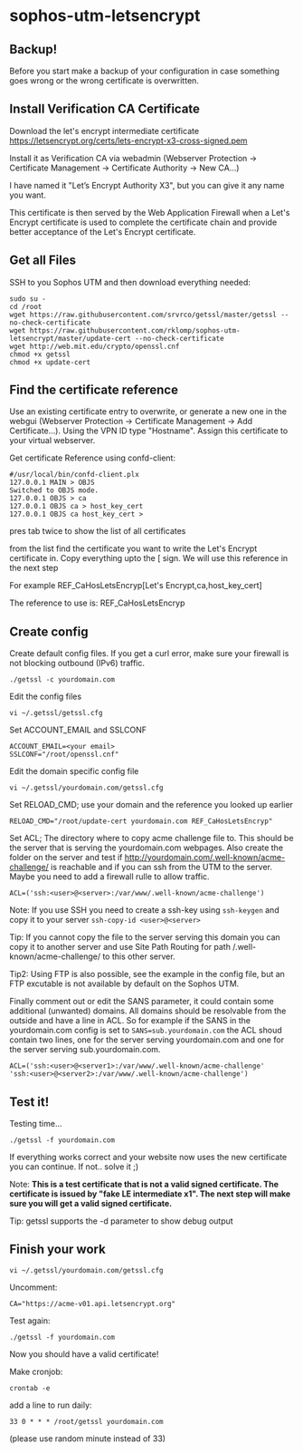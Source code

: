 # sophos-utm-letsencrypt

## Backup!
Before you start make a backup of your configuration in case something goes wrong or the wrong certificate is overwritten.

## Install Verification CA Certificate

Download the let's encrypt intermediate certificate
https://letsencrypt.org/certs/lets-encrypt-x3-cross-signed.pem

Install it as Verification CA via webadmin (Webserver Protection -> Certificate Management -> Certificate Authority -> New CA...)

I have named it "Let’s Encrypt Authority X3", but you can give it any name you want.

This certificate is then served by the Web Application Firewall when a Let's Encrypt certificate is used to complete the certificate chain and provide better acceptance of the Let's Encrypt certificate.


## Get all Files

SSH to you Sophos UTM and then download everything needed:

```
sudo su -
cd /root
wget https://raw.githubusercontent.com/srvrco/getssl/master/getssl --no-check-certificate
wget https://raw.githubusercontent.com/rklomp/sophos-utm-letsencrypt/master/update-cert --no-check-certificate
wget http://web.mit.edu/crypto/openssl.cnf
chmod +x getssl
chmod +x update-cert
```

## Find the certificate reference

Use an existing certificate entry to overwrite, or generate a new one in the webgui (Webserver Protection -> Certificate Management -> Add Certificate...). Using the VPN ID type "Hostname". Assign this certificate to your virtual webserver.

Get certificate Reference using confd-client:

```
#/usr/local/bin/confd-client.plx
127.0.0.1 MAIN > OBJS
Switched to OBJS mode.
127.0.0.1 OBJS > ca
127.0.0.1 OBJS ca > host_key_cert
127.0.0.1 OBJS ca host_key_cert >
```

pres tab twice to show the list of all certificates

from the list find the certificate you want to write the Let's Encrypt certificate in.
Copy everything upto the [ sign. We will use this reference in the next step

For example
REF_CaHosLetsEncryp[Let's Encrypt,ca,host_key_cert] 

The reference to use is: REF_CaHosLetsEncryp

## Create config

Create default config files. If you get a curl error, make sure your firewall is not blocking outbound (IPv6) traffic.

`./getssl -c yourdomain.com`

Edit the config files

`vi ~/.getssl/getssl.cfg`

Set ACCOUNT_EMAIL and SSLCONF
```
ACCOUNT_EMAIL=<your email>
SSLCONF="/root/openssl.cnf"
```

Edit the domain specific config file

`vi ~/.getssl/yourdomain.com/getssl.cfg`

Set RELOAD_CMD; use your domain and the reference you looked up earlier

`RELOAD_CMD="/root/update-cert yourdomain.com REF_CaHosLetsEncryp"`


Set ACL; The directory where to copy acme challenge file to. This should be the server that is serving the yourdomain.com webpages. Also create the folder on the server and test if http://yourdomain.com/.well-known/acme-challenge/ is reachable and if you can ssh from the UTM to the server. Maybe you need to add a firewall rulle to allow traffic.

`ACL=('ssh:<user>@<server>:/var/www/.well-known/acme-challenge')`


Note: If you use SSH you need to create a ssh-key using `ssh-keygen` and copy it to your server `ssh-copy-id <user>@<server>`

Tip: If you cannot copy the file to the server serving this domain you can copy it to another server and use Site Path Routing for path /.well-known/acme-challenge/ to this other server.

Tip2: Using FTP is also possible, see the example in the config file, but an FTP excutable is not available by default on the Sophos UTM.

Finally comment out or edit the SANS parameter, it could contain some additional (unwanted) domains. All domains should be resolvable from the outside and have a line in ACL. So for example if the SANS in the yourdomain.com config is set to `SANS=sub.yourdomain.com` the ACL shoud contain two lines, one for the server serving yourdomain.com and one for the server serving sub.yourdomain.com.

```
ACL=('ssh:<user>@<server1>:/var/www/.well-known/acme-challenge'
'ssh:<user>@<server2>:/var/www/.well-known/acme-challenge')
```


## Test it!
Testing time...

`./getssl -f yourdomain.com`

If everything works correct and your website now uses the new certificate you can continue. If not.. solve it ;)

Note: **This is a test certificate that is not a valid signed certificate. The certificate is issued by "fake LE intermediate x1". The next step will make sure you will get a valid signed certificate.**

Tip: getssl supports the -d parameter to show debug output

## Finish your work

`vi ~/.getssl/yourdomain.com/getssl.cfg`

Uncomment:

`CA="https://acme-v01.api.letsencrypt.org"`

Test again:

`./getssl -f yourdomain.com`

Now you should have a valid certificate!

Make cronjob:

`crontab -e`

add a line to run daily:

`33 0 * * * /root/getssl yourdomain.com`

(please use random minute instead of 33)
